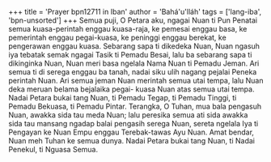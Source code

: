 +++
title = 'Prayer bpn12711 in Iban'
author = 'Bahá'u'lláh'
tags = ['lang-iba', 'bpn-unsorted']
+++
Semua puji, O Petara aku, ngagai Nuan ti Pun Penatai semua kuasa-perintah enggau kuasa-raja, ke pemesai enggau basa, ke pemerintah enggau pegai-kuasa, ke peninggi enggau berekat, ke pengerawan enggau kuasa. Sebarang sapa ti dikedeka Nuan, Nuan ngasuh iya tebatak semak ngagai Tasik ti Pemadu Besai, lalu ba sebarang sapa ti dikinginka Nuan, Nuan meri basa ngelala Nama Nuan ti Pemadu Jeman. Ari semua ti di serega enggau ba tanah, nadai siku ulih nagang pejalai Peneka perintah Nuan. Ari semua jeman Nuan merintah semua utai tempa, lalu Nuan deka meruan belama bejalaika pegai- kuasa Nuan atas semua utai tempa. Nadai Petara bukai tang Nuan, ti Pemadu Tegap, ti Pemadu Tinggi, ti Pemadu Bekuasa, ti Pemadu Pintar.
Terangka, O Tuhan, mua bala pengasuh Nuan, awakka sida tau meda Nuan; lalu peresika semua ati sida awakka sida tau mansang ngadap balai pengasih serega Nuan, sereta ngelala Iya ti Pengayan ke Nuan Empu enggau Terebak-tawas Ayu Nuan. Amat bendar, Nuan meh Tuhan ke semua dunya. Nadai Petara bukai tang Nuan, ti Nadai Penekul, ti Nguasa Semua.
